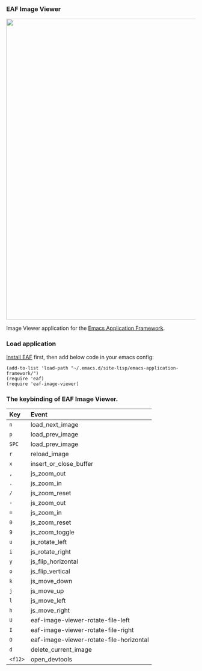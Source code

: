 ### EAF Image Viewer
<p align="center">
  <img width="800" src="./screenshot.png">
</p>

Image Viewer application for the [Emacs Application Framework](https://github.com/emacs-eaf/emacs-application-framework).

### Load application
[Install EAF](https://github.com/emacs-eaf/emacs-application-framework#install) first, then add below code in your emacs config:

```Elisp
(add-to-list 'load-path "~/.emacs.d/site-lisp/emacs-application-framework/")
(require 'eaf)
(require 'eaf-image-viewer)
```

### The keybinding of EAF Image Viewer.

| Key   | Event   |
| :---- | :------ |
| `n` | load_next_image |
| `p` | load_prev_image |
| `SPC` | load_prev_image |
| `r` | reload_image |
| `x` | insert_or_close_buffer |
| `,` | js_zoom_out |
| `.` | js_zoom_in |
| `/` | js_zoom_reset |
| `-` | js_zoom_out |
| `=` | js_zoom_in |
| `0` | js_zoom_reset |
| `9` | js_zoom_toggle |
| `u` | js_rotate_left |
| `i` | js_rotate_right |
| `y` | js_flip_horizontal |
| `o` | js_flip_vertical |
| `k` | js_move_down |
| `j` | js_move_up |
| `l` | js_move_left |
| `h` | js_move_right |
| `U` | eaf-image-viewer-rotate-file-left |
| `I` | eaf-image-viewer-rotate-file-right |
| `O` | eaf-image-viewer-rotate-file-horizontal |
| `d` | delete_current_image |
| `<f12>` | open_devtools |

